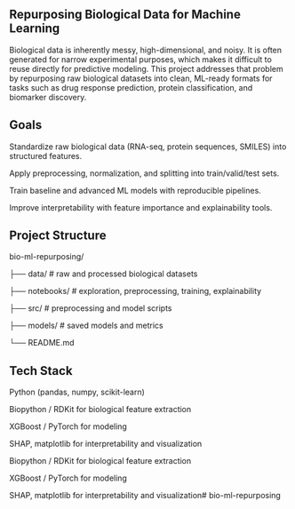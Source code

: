 ## Repurposing Biological Data for Machine Learning
Biological data is inherently messy, high-dimensional, and noisy. It is often generated for narrow experimental purposes, which makes it difficult to reuse directly for predictive modeling. This project addresses that problem by repurposing raw biological datasets into clean, ML-ready formats for tasks such as drug response prediction, protein classification, and biomarker discovery.

## Goals
Standardize raw biological data (RNA-seq, protein sequences, SMILES) into structured features.

Apply preprocessing, normalization, and splitting into train/valid/test sets.

Train baseline and advanced ML models with reproducible pipelines.

Improve interpretability with feature importance and explainability tools.

## Project Structure
bio-ml-repurposing/

├── data/ # raw and processed biological datasets

├── notebooks/ # exploration, preprocessing, training, explainability

├── src/ # preprocessing and model scripts

├── models/ # saved models and metrics

└── README.md

## Tech Stack
Python (pandas, numpy, scikit-learn)

Biopython / RDKit for biological feature extraction

XGBoost / PyTorch for modeling

SHAP, matplotlib for interpretability and visualization

Biopython / RDKit for biological feature extraction

XGBoost / PyTorch for modeling

SHAP, matplotlib for interpretability and visualization# bio-ml-repurposing
